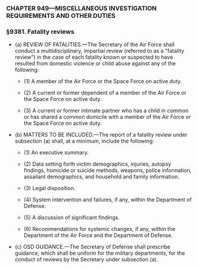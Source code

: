 ### **CHAPTER 949—MISCELLANEOUS INVESTIGATION REQUIREMENTS AND OTHER DUTIES**

### §9381. Fatality reviews
* (a) REVIEW OF FATALITIES.—The Secretary of the Air Force shall conduct a multidisciplinary, impartial review (referred to as a "fatality review") in the case of each fatality known or suspected to have resulted from domestic violence or child abuse against any of the following:

  * (1) A member of the Air Force or the Space Force on active duty.

  * (2) A current or former dependent of a member of the Air Force or the Space Force on active duty.

  * (3) A current or former intimate partner who has a child in common or has shared a common domicile with a member of the Air Force or the Space Force on active duty.


* (b) MATTERS TO BE INCLUDED.—The report of a fatality review under subsection (a) shall, at a minimum, include the following:

  * (1) An executive summary.

  * (2) Data setting forth victim demographics, injuries, autopsy findings, homicide or suicide methods, weapons, police information, assailant demographics, and household and family information.

  * (3) Legal disposition.

  * (4) System intervention and failures, if any, within the Department of Defense.

  * (5) A discussion of significant findings.

  * (6) Recommendations for systemic changes, if any, within the Department of the Air Force and the Department of Defense.


* (c) OSD GUIDANCE.—The Secretary of Defense shall prescribe guidance, which shall be uniform for the military departments, for the conduct of reviews by the Secretary under subsection (a).
